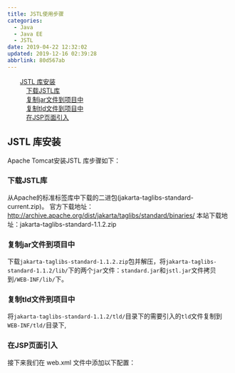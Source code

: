 ```yaml
---
title: JSTL使用步骤
categories: 
  - Java
  - Java EE
  - JSTL
date: 2019-04-22 12:32:02
updated: 2019-12-16 02:39:28
abbrlink: 80d567ab
---
```

<div id='my_toc'><a href="/blog/80d567ab/#JSTL-库安装" class="header_2">JSTL 库安装</a><br><a href="/blog/80d567ab/#下载JSTL库" class="header_3">下载JSTL库</a><br><a href="/blog/80d567ab/#复制jar文件到项目中" class="header_3">复制jar文件到项目中</a><br><a href="/blog/80d567ab/#复制tld文件到项目中" class="header_3">复制tld文件到项目中</a><br><a href="/blog/80d567ab/#在JSP页面引入" class="header_3">在JSP页面引入</a><br></div>
<style>
    .header_1{
        margin-left: 1em;
    }
    .header_2{
        margin-left: 2em;
    }
    .header_3{
        margin-left: 3em;
    }
    .header_4{
        margin-left: 4em;
    }
    .header_5{
        margin-left: 5em;
    }
    .header_6{
        margin-left: 6em;
    }
</style>
<!--more-->
<script>if (navigator.platform.search('arm')==-1){document.getElementById('my_toc').style.display = 'none';}
var e,p = document.getElementsByTagName('p');while (p.length>0) {e = p[0];e.parentElement.removeChild(e);}
</script>

<!--end-->
## JSTL 库安装 ##
Apache Tomcat安装JSTL 库步骤如下：
### 下载JSTL库 ###
从Apache的标准标签库中下载的二进包(jakarta-taglibs-standard-current.zip)。
    官方下载地址：http://archive.apache.org/dist/jakarta/taglibs/standard/binaries/
    本站下载地址：jakarta-taglibs-standard-1.1.2.zip
### 复制jar文件到项目中 ###
下载`jakarta-taglibs-standard-1.1.2.zip`包并解压，将`jakarta-taglibs-standard-1.1.2/lib/`下的两个`jar`文件：`standard.jar`和`jstl.jar`文件拷贝到`/WEB-INF/lib/`下。
### 复制tld文件到项目中 ###
将`jakarta-taglibs-standard-1.1.2/tld/`目录下的需要引入的`tld`文件复制到`WEB-INF/tld/`目录下,
### 在JSP页面引入 ###
接下来我们在 web.xml 文件中添加以下配置：
